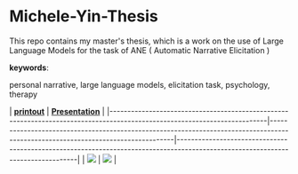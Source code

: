 # Michele-Yin-Thesis

This repo contains my master's thesis, which is a work on the use of Large Language Models for the task of ANE ( Automatic Narrative Elicitation )

**keywords**:

personal narrative, large language models, elicitation task, psychology, therapy


| <a href="https://github.com/BigEmperor26/Michele-Yin-Thesis/blob/main/lm_master_disi_en/Michele_Yin_Thesis_printout.pdf" target="_blank"><b>printout</b></a> | <a href="https://github.com/BigEmperor26/Michele-Yin-Thesis/blob/main/lm_master_disi_en/Thesis%20presentation.pdf" target="_blank"><b>Presentation</b></a> |
|--------------------------------------------------------------------------------------------------------------------------|---------------------------------------------------------------------------------------------------------------------------------|--------------------------------------------------------------------------------------------------------------------------------|
| [![](assets/report-thumbnail.png)](https://github.com/BigEmperor26/Michele-Yin-Thesis/blob/main/lm_master_disi_en/Michele_Yin_Thesis_printout.pdf)        | [![](assets/presentation-thumbnail.png)](https://github.com/BigEmperor26/Michele-Yin-Thesis/blob/main/lm_master_disi_en/Thesis%20presentation.pdf)        |
